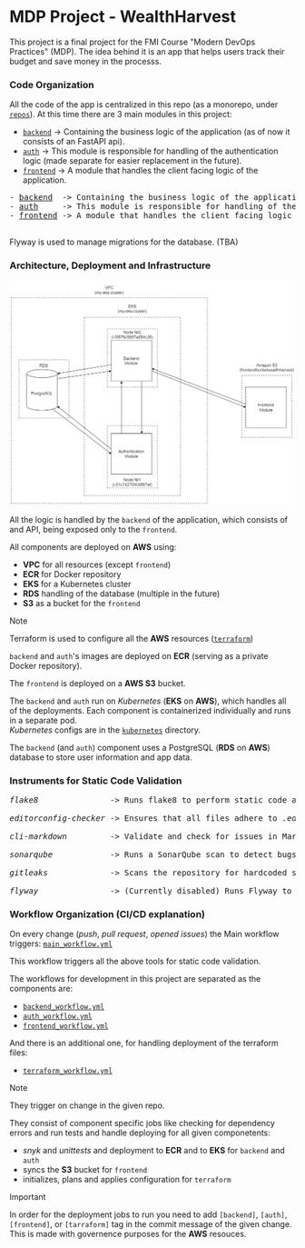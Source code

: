 # MDP Project - WealthHarvest

This project is a final project for the FMI Course "Modern DevOps Practices" (MDP). The idea behind it is an app that helps users track their budget and save money in the processs.

### Code Organization

All the code of the app is centralized in this repo (as a monorepo, under [`repos`](./repos)). At this time there are 3 main modules in this project: 
- [`backend`](./repos/backend) -> Containing the business logic of the application (as of now it consists of an FastAPI api).
- [`auth`](./repos/auth) -> This module is responsible for handling of the authentication logic (made separate for easier replacement in the future).
- [`frontend`](./repos/frontend) -> A module that handles the client facing logic of the application.
<pre>
- <a href="https://github.com/asen-krasimirov/WealthHarvest/tree/main/repos/backend">backend</a>  -> Containing the business logic of the application (as of now it consists of an FastAPI api).
- <a href="https://github.com/asen-krasimirov/WealthHarvest/tree/main/repos/auth">auth</a>     -> This module is responsible for handling of the authentication logic (made separate for easier replacement in the future).
- <a href="https://github.com/asen-krasimirov/WealthHarvest/tree/main/repos/frontend">frontend</a> -> A module that handles the client facing logic of the application.
  
</pre>
Flyway is used to manage migrations for the database. (TBA)

### Architecture, Deployment and Infrastructure

![Diagram](./documentation/project_deployment_schema.png)

All the logic is handled by the `backend` of the application, which consists of and API, being exposed only to the `frontend`.

All components are deployed on **AWS** using:
- **VPC** for all resources (except `frontend`)
- **ECR** for Docker repository
- **EKS** for a Kubernetes cluster
- **RDS** handling of the database (multiple in the future)
- **S3** as a bucket for the `frontend`

> [!Note]
> Terraform is used to configure all the **AWS** resources ([`terraform`](./terraform))

`backend` and `auth`'s images are deployed on **ECR** (serving as a private Docker repository).

The `frontend` is deployed on a **AWS S3** bucket.

The `backend` and `auth` run on *Kubernetes* (**EKS** on **AWS**), which handles all of the deployments.
Each component is containerized individually and runs in a separate pod.</br>
*Kubernetes* configs are in the [`kubernetes`](./kubernetes) directory.

The `backend` (and `auth`) component uses a PostgreSQL (**RDS** on **AWS**) database to store user information and app data.

### Instruments for Static Code Validation
<pre>
<i>flake8</i>               -> Runs flake8 to perform static code analysis on Python files, identifying syntax errors and enforcing coding standards.

<i>editorconfig-checker</i> -> Ensures that all files adhere to <i>.editorconfig</i> rules for consistent formatting and coding styles.

<i>cli-markdown</i>         -> Validate and check for issues in Markdown (.md) files.

<i>sonarqube</i>            -> Runs a SonarQube scan to detect bugs, vulnerabilities, and code smells across the codebase, providing detailed analysis.

<i>gitleaks</i>             -> Scans the repository for hardcoded secrets and sensitive information to enhance security.

<i>flyway</i>               -> (Currently disabled) Runs Flyway to verify database migrations against the target database for consistency and correctness.
</pre>
### Workflow Organization (CI/CD explanation)

On every change (*push*, *pull request*, *opened issues*) the Main workflow triggers: [`main_workflow.yml`](./.github/workflows/main_workflow.yml)

This workflow triggers all the above tools for static code validation.

The workflows for development in this project are separated as the components are:
- [`backend_workflow.yml`](./.github/workflows/backend_workflow.yml)
- [`auth_workflow.yml`](./.github/workflows/auth_workflow.yml)
- [`frontend_workflow.yml`](./.github/workflows/frontend_workflow.yml)

And there is an additional one, for handling deployment of the terraform files:
- [`terraform_workflow.yml`](./.github/workflows/terraform_workflow.yml)

> [!Note]
> They trigger on change in the given repo.

They consist of component specific jobs like checking for dependency errors and run tests and handle deploying for all given componetents:
- *snyk* and *unittests* and deployment to **ECR** and to **EKS** for `backend` and `auth`
- syncs the **S3** bucket for `frontend`
- initializes, plans and applies configuration for `terraform`

> [!Important]
> In order for the deployment jobs to run you need to add `[backend]`, `[auth]`, `[frontend]`, or `[tarraform]` tag in the commit message of the given change.
> This is made with governence purposes for the **AWS** resouces.
